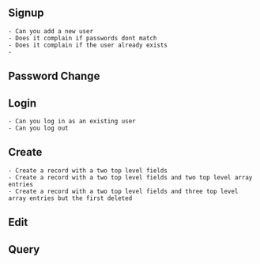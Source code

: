 ## Signup
    - Can you add a new user
    - Does it complain if passwords dont match
    - Does it complain if the user already exists
    - 
## Password Change
## Login
    - Can you log in as an existing user
    - Can you log out
## Create
    - Create a record with a two top level fields
    - Create a record with a two top level fields and two top level array entries
    - Create a record with a two top level fields and three top level array entries but the first deleted
## Edit
## Query
